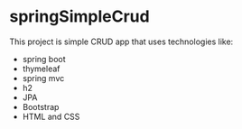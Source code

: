 # springSimpleCrud

This project is simple CRUD app that uses technologies like:
- spring boot
- thymeleaf
- spring mvc
- h2
- JPA
- Bootstrap
- HTML and CSS
